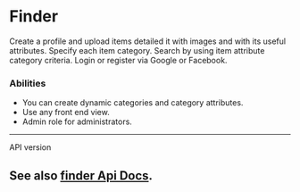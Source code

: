 # Finder

Create a profile and upload items detailed it with images and with its useful attributes. Specify  each item category. Search by using item attribute category criteria. Login or register via Google or Facebook.

### Abilities
- You can create dynamic categories and category attributes.
- Use any front end view.
- Admin role for administrators.

* * *
API version

## See also [finder Api Docs](https://petrospe.github.io/finder/).
